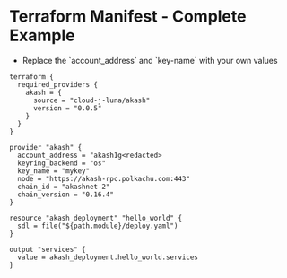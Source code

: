 # Terraform Manifest - Complete Example

* Replace the \`account\_address\` and \`key-name\` with your own values

```
terraform {
  required_providers {
    akash = {
      source = "cloud-j-luna/akash"
      version = "0.0.5"
    }
  }
}

provider "akash" {
  account_address = "akash1g<redacted>
  keyring_backend = "os"
  key_name = "mykey"
  node = "https://akash-rpc.polkachu.com:443"
  chain_id = "akashnet-2"
  chain_version = "0.16.4"
}

resource "akash_deployment" "hello_world" {
  sdl = file("${path.module}/deploy.yaml")
}

output "services" {
  value = akash_deployment.hello_world.services
}
```
